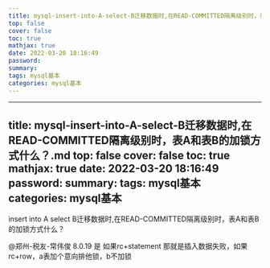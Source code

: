 ```yaml
---
title: mysql-insert-into-A-select-B迁移数据时,在READ-COMMITTED隔离级别时，表A和表B的加锁方式什么？.md
top: false
cover: false
toc: true
mathjax: true
date: 2022-03-20 18:16:49
password:
summary:
tags: mysql基本
categories: mysql基本
---
```

---
title: mysql-insert-into-A-select-B迁移数据时,在READ-COMMITTED隔离级别时，表A和表B的加锁方式什么？.md
top: false
cover: false
toc: true
mathjax: true
date: 2022-03-20 18:16:49
password:
summary:
tags: mysql基本
categories: mysql基本
---
insert into A select B迁移数据时,在READ-COMMITTED隔离级别时，表A和表B的加锁方式什么？

@郑州-税友-常伟俊 8.0.19 是 如果rc+statement 那就是插入数据失败，如果rc+row，a表加个意向排他锁，b不加锁
